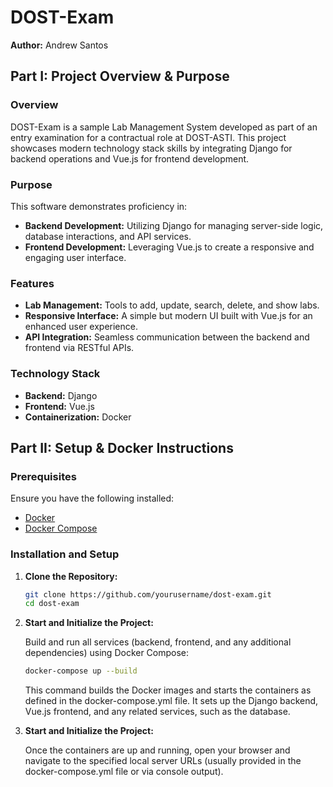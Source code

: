 # DOST-Exam
**Author:** Andrew Santos

## Part I: Project Overview & Purpose

### Overview

DOST-Exam is a sample Lab Management System developed as part of an entry examination for a contractual role at DOST-ASTI. This project showcases modern technology stack skills by integrating Django for backend operations and Vue.js for frontend development.

### Purpose

This software demonstrates proficiency in:
- **Backend Development:** Utilizing Django for managing server-side logic, database interactions, and API services.
- **Frontend Development:** Leveraging Vue.js to create a responsive and engaging user interface.

### Features

- **Lab Management:** Tools to add, update, search, delete, and show labs.
- **Responsive Interface:** A simple but modern UI built with Vue.js for an enhanced user experience.
- **API Integration:** Seamless communication between the backend and frontend via RESTful APIs.

### Technology Stack

- **Backend:** Django
- **Frontend:** Vue.js
- **Containerization:** Docker

## Part II: Setup & Docker Instructions

### Prerequisites

Ensure you have the following installed:
- [Docker](https://www.docker.com/get-started)
- [Docker Compose](https://docs.docker.com/compose/install/)

### Installation and Setup

1. **Clone the Repository:**

   ```bash
   git clone https://github.com/yourusername/dost-exam.git
   cd dost-exam
   ```

2. **Start and Initialize the Project:**

    Build and run all services (backend, frontend, and any additional dependencies) using Docker Compose:
    ```bash
    docker-compose up --build
    ```

    This command builds the Docker images and starts the containers as defined in the docker-compose.yml file. It sets up the Django backend, Vue.js frontend, and any related services, such as the database.

3. **Start and Initialize the Project:**

    Once the containers are up and running, open your browser and navigate to the specified local server URLs (usually provided in the docker-compose.yml file or via console output).
